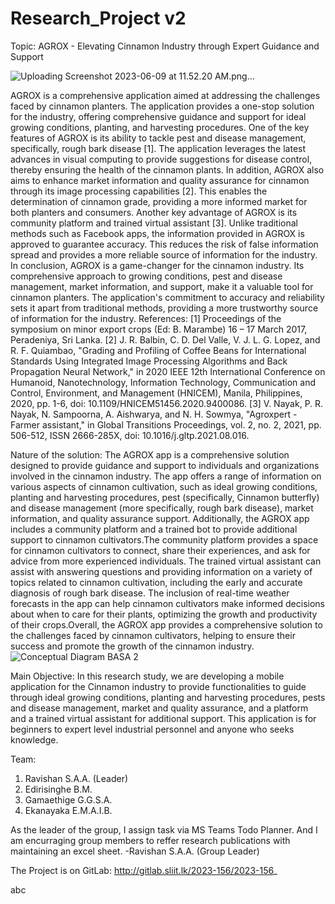# Research_Project v2
Topic: AGROX - Elevating Cinnamon Industry through Expert Guidance and Support

![Uploading Screenshot 2023-06-09 at 11.52.20 AM.png…]()


AGROX is a comprehensive application aimed at addressing the challenges faced by cinnamon planters. The application provides a one-stop solution for the industry, offering comprehensive guidance and support for ideal growing conditions, planting, and harvesting procedures. One of the key features of AGROX is its ability to tackle pest and disease management, specifically, rough bark disease [1]. The application leverages the latest advances in visual computing to provide suggestions for disease control, thereby ensuring the health of the cinnamon plants. In addition, AGROX also aims to enhance market information and quality assurance for cinnamon through its image processing capabilities [2]. This enables the determination of cinnamon grade, providing a more informed market for both planters and consumers. Another key advantage of AGROX is its community platform and trained virtual assistant [3]. Unlike traditional methods such as Facebook apps, the information provided in AGROX is approved to guarantee accuracy. This reduces the risk of false information spread and provides a more reliable source of information for the industry. In conclusion, AGROX is a game-changer for the cinnamon industry. Its comprehensive approach to growing conditions, pest and disease management, market information, and support, make it a valuable tool for cinnamon planters. The application's commitment to accuracy and reliability sets it apart from traditional methods, providing a more trustworthy source of information for the industry.
References:
[1] Proceedings of the symposium on minor export crops (Ed: B. Marambe) 16 – 17 March 2017, Peradeniya, Sri Lanka. 
[2] J. R. Balbin, C. D. Del Valle, V. J. L. G. Lopez, and R. F. Quiambao, "Grading and Profiling of Coffee Beans for International Standards Using Integrated Image Processing Algorithms and Back Propagation Neural Network," in 2020 IEEE 12th International Conference on Humanoid, Nanotechnology, Information Technology, Communication and Control, Environment, and Management (HNICEM), Manila, Philippines, 2020, pp. 1-6, doi:  10.1109/HNICEM51456.2020.9400086.
[3] V. Nayak, P. R. Nayak, N. Sampoorna, A. Aishwarya, and N. H. Sowmya, "Agroxpert - Farmer assistant," in Global Transitions Proceedings, vol. 2, no. 2, 2021, pp. 506-512, ISSN 2666-285X, doi: 10.1016/j.gltp.2021.08.016.

Nature of the solution:
The AGROX app is a comprehensive solution designed to provide guidance and support to individuals and organizations involved in the cinnamon industry. The app offers a range of information on various aspects of cinnamon cultivation, such as ideal growing conditions, planting and harvesting procedures, pest (specifically, Cinnamon butterfly) and disease management (more specifically, rough bark disease), market information, and quality assurance support. Additionally, the AGROX app includes a community platform and a trained bot to provide additional support to cinnamon cultivators.The community platform provides a space for cinnamon cultivators to connect, share their experiences, and ask for advice from more experienced individuals. The trained virtual assistant can assist with answering questions and providing information on a variety of topics related to cinnamon cultivation, including the early and accurate diagnosis of rough bark disease. The inclusion of real-time weather forecasts in the app can help cinnamon cultivators make informed decisions about when to care for their plants, optimizing the growth and productivity of their crops.Overall, the AGROX app provides a comprehensive solution to the challenges faced by cinnamon cultivators, helping to ensure their success and promote the growth of the cinnamon industry.
![Conceptual Diagram BASA 2](https://user-images.githubusercontent.com/101692241/219119143-e6c77b45-a437-4116-bbcf-e36e68fb6121.jpg)

Main Objective:
In this research study, we are developing a mobile application for the Cinnamon industry to provide functionalities to guide through ideal growing conditions, planting and harvesting procedures, pests and disease management, market and quality assurance, and a platform and a trained virtual assistant for additional support. This application is for beginners to expert level industrial personnel and anyone who seeks knowledge.

Team:
01. Ravishan S.A.A. (Leader)
02. Edirisinghe B.M.
03. Gamaethige G.G.S.A.
04. Ekanayaka E.M.A.I.B.

As the leader of the group, I assign task via MS Teams Todo Planner. And I am encurraging group members to reffer research publications with maintaining an excel sheet.
-Ravishan S.A.A. (Group Leader) 

The Project is on GitLab: http://gitlab.sliit.lk/2023-156/2023-156_

abc
